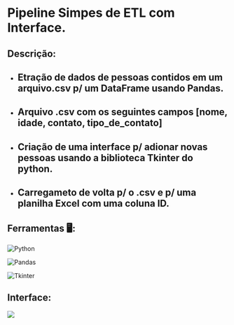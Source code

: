 # Pipeline Simpes de ETL com Interface.

## Descrição:
- Etração de dados de pessoas contidos em um arquivo.csv p/ um DataFrame usando Pandas.
    -
- Arquivo .csv com os seguintes campos [nome, idade, contato, tipo_de_contato]
    -
- Criação de uma interface p/ adionar novas pessoas usando a biblioteca Tkinter do python.
    -
- Carregameto de volta p/ o .csv e p/ uma planilha Excel com uma coluna ID.
    -

## Ferramentas 🖥️:
![Python](https://img.shields.io/badge/Python-000?style=for-the-badge&logo=python) 

![Pandas](https://img.shields.io/badge/pandas-000?style=for-the-badge&logo=Pandas)

![Tkinter](https://img.shields.io/badge/Python_Tkinter-000?style=for-the-badge&logo=python)

## Interface:

<img src="/imagens/Imagen_interface/arquivo.png">